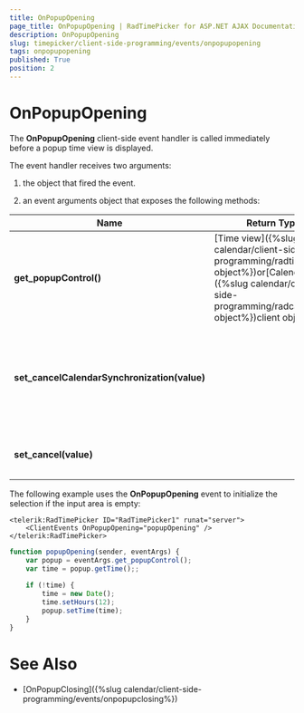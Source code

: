 ```yaml
---
title: OnPopupOpening
page_title: OnPopupOpening | RadTimePicker for ASP.NET AJAX Documentation
description: OnPopupOpening
slug: timepicker/client-side-programming/events/onpopupopening
tags: onpopupopening
published: True
position: 2
---
```


# OnPopupOpening



The **OnPopupOpening** client-side event handler is called immediately before a popup time view is displayed.


The event handler receives two arguments:

1. the object that fired the event.

1. an event arguments object that exposes the following methods:


| Name | Return Type | Arguments | Description |
| ------ | ------ | ------ | ------ |
| **get_popupControl()** |[Time view]({%slug calendar/client-side-programming/radtimeview-object%})or[Calendar]({%slug calendar/client-side-programming/radcalendar-object%})client object||Returns the client object for the time view or calendar that is about to be displayed.|
| **set_cancelCalendarSynchronization(value)** ||bool|Lets you prevent the popup control from synchronizing its value to the value in the input area.|
| **set_cancel(value)** ||bool|Lets you prevent the popup from appearing.|

The following example uses the **OnPopupOpening** event to initialize the selection if the input area is empty:

````ASPNET
<telerik:RadTimePicker ID="RadTimePicker1" runat="server">
    <ClientEvents OnPopupOpening="popupOpening" />
</telerik:RadTimePicker>
````
````JavaScript
function popupOpening(sender, eventArgs) {
	var popup = eventArgs.get_popupControl();
	var time = popup.getTime();;
	
	if (!time) {
		time = new Date();
		time.setHours(12);
		popup.setTime(time);
	}
}
````


# See Also

 * [OnPopupClosing]({%slug calendar/client-side-programming/events/onpopupclosing%})
